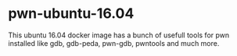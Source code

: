 # pwn-ubuntu-16.04
This ubuntu 16.04 docker image has a bunch of usefull tools for pwn installed like gdb, gdb-peda, pwn-gdb, pwntools and much more.
